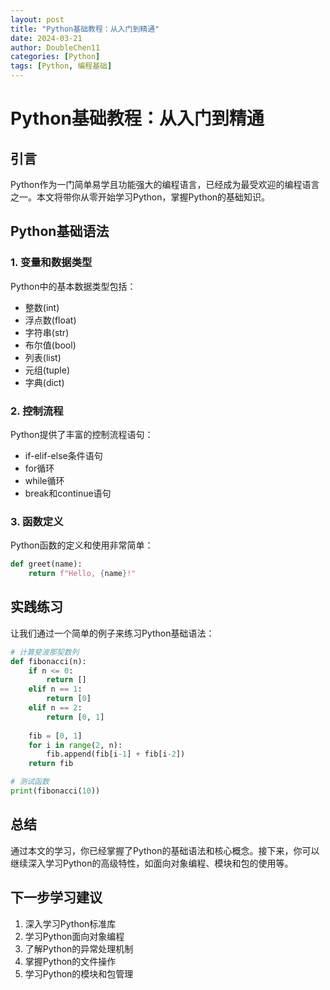 ```yaml
---
layout: post
title: "Python基础教程：从入门到精通"
date: 2024-03-21
author: DoubleChen11
categories: [Python]
tags: [Python, 编程基础]
---
```


# Python基础教程：从入门到精通

## 引言
Python作为一门简单易学且功能强大的编程语言，已经成为最受欢迎的编程语言之一。本文将带你从零开始学习Python，掌握Python的基础知识。

## Python基础语法

### 1. 变量和数据类型
Python中的基本数据类型包括：
- 整数(int)
- 浮点数(float)
- 字符串(str)
- 布尔值(bool)
- 列表(list)
- 元组(tuple)
- 字典(dict)

### 2. 控制流程
Python提供了丰富的控制流程语句：
- if-elif-else条件语句
- for循环
- while循环
- break和continue语句

### 3. 函数定义
Python函数的定义和使用非常简单：
```python
def greet(name):
    return f"Hello, {name}!"
```

## 实践练习
让我们通过一个简单的例子来练习Python基础语法：

```python
# 计算斐波那契数列
def fibonacci(n):
    if n <= 0:
        return []
    elif n == 1:
        return [0]
    elif n == 2:
        return [0, 1]
    
    fib = [0, 1]
    for i in range(2, n):
        fib.append(fib[i-1] + fib[i-2])
    return fib

# 测试函数
print(fibonacci(10))
```

## 总结
通过本文的学习，你已经掌握了Python的基础语法和核心概念。接下来，你可以继续深入学习Python的高级特性，如面向对象编程、模块和包的使用等。

## 下一步学习建议
1. 深入学习Python标准库
2. 学习Python面向对象编程
3. 了解Python的异常处理机制
4. 掌握Python的文件操作
5. 学习Python的模块和包管理 